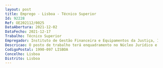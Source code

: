 ```yaml
--- 
layout: post
title: Emprego - Lisboa - Técnico Superior
Id: 92228
Ref: OE202112/0025
DataAbertura: 2021-12-02
DataFecho: 2021-12-17
Trabalho: Técnico Superior
Empregador: Instituto de Gestão Financeira e Equipamentos da Justiça, I.P.
Descricao: O posto de trabalho terá enquadramento no Núcleo Jurídico e do Contencioso,com as competências mencionadas na alínea a) do n.º 7 do Despacho n.º340 2013, publicado em Diário da República, 2.ª série, n.º 5, de 8 de janeiro.Atividades associadas ao posto de trabalho a ocupar  – Funções de natureza consultiva de estudo, planeamento, programação, avaliação e aplicação de métodos e processos de natureza técnica, que fundamentam e preparam a decisão, exercidas com responsabilidade e autonomia técnica ainda que com enquadramento superior qualificado, na área de atuação Núcleo Jurídico e do Contencioso, designadamente    Apoiar juridicamente as diversas unidades orgânicas do IGFEJ, IP no âmbito das suas atribuições, nomeadamente nas áreas da contratação pública e gestão dos contratos, arrendamento e gestão do património, urbanismo, recursos humanos e direito disciplinar, tecnologias da informação, segurança da informação e proteção de dados    Assegurar o contencioso do IGFEJ, IP, nomeadamente nas áreas disciplinar, administrativo, tributário, contraordenacional, criminal, cível e laboral, representado o instituto em juízo quando necessário.
CodigoPostal: 1990-097 LISBOA
Concelho: Lisboa
Distrito: Lisboa
--- 
```

